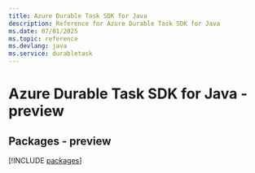 ```yaml
---
title: Azure Durable Task SDK for Java
description: Reference for Azure Durable Task SDK for Java
ms.date: 07/01/2025
ms.topic: reference
ms.devlang: java
ms.service: durabletask
---
```

# Azure Durable Task SDK for Java - preview
## Packages - preview
[!INCLUDE [packages](durable-task-index.md)]